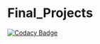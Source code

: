 # Final_Projects

[![Codacy Badge](https://app.codacy.com/project/badge/Grade/674cb950ce3541ec99cd172d42f1a178)](https://www.codacy.com/gh/wikwikwok/Final_Projects/dashboard?utm_source=github.com&amp;utm_medium=referral&amp;utm_content=wikwikwok/Final_Projects&amp;utm_campaign=Badge_Grade)
